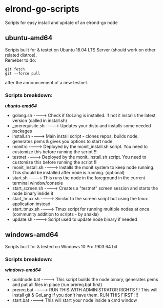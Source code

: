 # elrond-go-scripts #
Scripts for easy install and update of an elrond-go node

## ubuntu-amd64 ##
Scripts built for & testet on Ubuntu 18.04 LTS Server (should work on other related distros). <br>
Remeber to do:
```
git fetch
git --force pull
```
after the announcement of a new testnet.

### Scripts breakdown: ###

***ubuntu-amd64***
* golang.sh        ----> Check if GoLang is installed. If not it installs the latest version (called in install.sh)
* _prerequisite.sh ----> Updates your disto and installs some needed packages
* install.sh       ----> Main install script - clones repos, builds node, generates pems & gives you options to start node
* monitrc          ----> Deployed by the monit_install.sh script. You need to customize this before running the script !!!
* testnet          ----> Deployed by the monit_install.sh script. You need to customize this before running the script !!!
* monit_install.sh ----> Installs the monit system to keep node running. This should be installed after node is running. (optional)
* start.sh         ----> This runs the node in the foreground in the current terminal window/console
* start_screen.sh  ----> Creates a "testnet" screen session and starts the node binary inside it
* start_tmux.sh    ----> Similar to the screen script but using the tmux application instead
* start_tmux.sh    ----> Tmux script for running multiple nodes at once (community addition to scripts - by ahakla)     
* update.sh        ----> Script used to update node binary if needed


## windows-amd64 ##
Scripts built for & tested on Windows 10 Pro 1903 64 bit

### Scripts breakdown: ###

***windows-amd64***
* buildnode.bat    ----> This script builds the node binary, generates pems and put all files in place (run prereq.bat first)
* prereq.bat       ----> RUN THIS WITH ADMINISTRATOR RIGHTS !!! This will install git & GoLang if you don't have them. RUN THIS FIRST !!!
* start.bat        ----> This will start your node inside a cmd window
